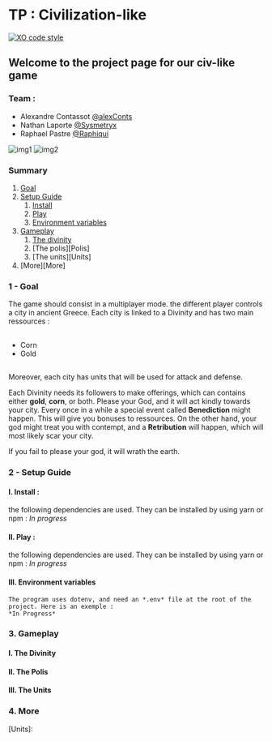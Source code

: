 # TP : Civilization-like #
[![XO code style](https://img.shields.io/badge/code_style-XO-5ed9c7.svg)](https://github.com/xojs/xo)

## Welcome to the project page for our civ-like game ##

### Team : ###
* Alexandre Contassot [@alexConts][@alexConts]
* Nathan Laporte [@Sysmetryx][@Sysmetryx]
* Raphael Pastre [@Raphiqui][@Raphiqui]

![img1](http://www.image-heberg.fr/files/15270106451558820285.png)
![img2](http://www.image-heberg.fr/files/1527010731241712782.png)

### **Summary** ###

1. [Goal][Goal]
2. [Setup Guide][Setup]
    1. [Install][Install]
    2. [Play][Play]
    3. [Environment variables][Environment]
3. [Gameplay][Gameplay]
    1. [The divinity][Divinity]
    2. [The polis][Polis]
    3. [The units][Units]
4. [More][More]


### 1 - Goal

The game should consist in a multiplayer mode. the different player controls a city in ancient Greece. Each city is linked to a Divinity and has two main ressources :
##
* Corn
* Gold
##
Moreover, each city has units that will be used for attack and defense.

Each Divinity needs its followers to make offerings, which can contains either **gold**, **corn**, or both.
Please your God, and it will act kindly towards your city.
Every once in a while a special event called **Benediction** might happen. This will give you bonuses to ressources.
On the other hand, your god might treat you with contempt, and a **Retribution** will happen, which will most likely scar your city.

If you fail to please your god, it will wrath the earth.

### 2 - Setup Guide

#### I. Install :
the following dependencies are used. They can be installed by using yarn or npm :
*In progress*

#### II. Play :
the following dependencies are used. They can be installed by using yarn or npm :
*In progress*

#### III. Environment variables
    The program uses dotenv, and need an *.env* file at the root of the project. Here is an exemple :
    *In Progress*
        
### 3. Gameplay

#### I. The Divinity

#### II. The Polis

#### III. The Units

### 4. More


[@alexConts]: https://github.com/alexConts
[@Sysmetryx]: https://github.com/Sysmetryx
[@Raphiqui]: https://github.com/Raphiqui
[Goal]: https://github.com/alexConts/Civilization-like#1---goal
[Setup]: https://github.com/alexConts/Civilization-like#2---setup-guide
[Install]: https://github.com/alexConts/Civilization-like#a---install-
[Play]: https://github.com/alexConts/Civilization-like#b---play-
[Environment]: https://github.com/alexConts/Civilization-like#c---environment-variables
[Gameplay]: https://github.com/alexConts/Civilization-like#3---gameplay
[Divinity]:
[Polis]: 
[Units]: 
